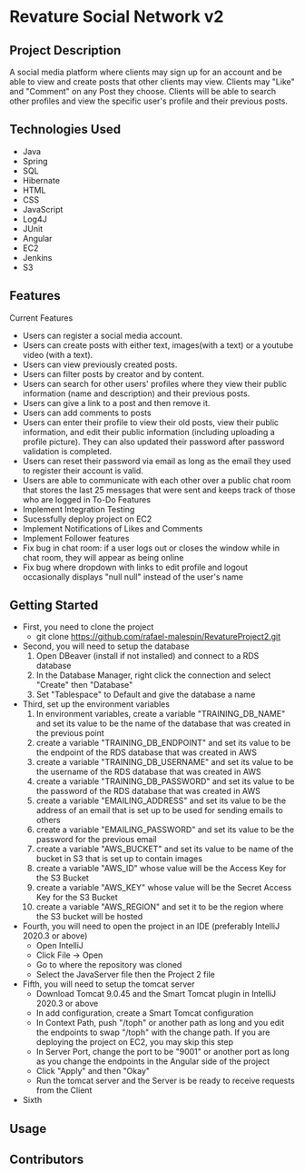 # Revature Social Network v2
## Project Description
A social media platform where clients may sign up for an account and be able to view and create posts that other clients may view. Clients may "Like" and "Comment" on any Post they choose.  Clients will be able to search other profiles and view the specific user's profile and their previous posts.
## Technologies Used
- Java
- Spring
- SQL
- Hibernate
- HTML
- CSS
- JavaScript
- Log4J
- JUnit
- Angular
- EC2
- Jenkins
- S3
## Features
Current Features
- Users can register a social media account.
- Users can create posts with either text, images(with a text) or a youtube video (with a text).
- Users can view previously created posts.
- Users can filter posts by creator and by content.
- Users can search for other users' profiles where they view their public information (name and description) and their previous posts.
- Users can give a link to a post and then remove it.
- Users can add comments to posts
- Users can enter their profile to view their old posts, view their public information, and edit their public information (including uploading a profile picture). They can also updated their password after password validation is completed.
- Users can reset their password via email as long as the email they used to register their account is valid.
- Users are able to communicate with each other over a public chat room that stores the last 25 messages that were sent and keeps track of those who are logged in
To-Do Features
- Implement Integration Testing
- Sucessfully deploy project on EC2
- Implement Notifications of Likes and Comments
- Implement Follower features
- Fix bug in chat room: if a user logs out or closes the window while in chat room, they will appear as being online
- Fix bug where dropdown with links to edit profile and logout occasionally displays "null null" instead of the user's name

## Getting Started
- First, you need to clone the project
  - git clone https://github.com/rafael-malespin/RevatureProject2.git
- Second, you will need to setup the database
  1. Open DBeaver (install if not installed) and connect to a RDS database
  2. In the Database Manager, right click the connection and select "Create" then "Database"
  3. Set "Tablespace" to Default and give the database a name
- Third, set up the environment variables
  1. In environment variables, create a variable "TRAINING_DB_NAME" and set its value to be the name of the database that was created in the previous point
  2. create a variable "TRAINING_DB_ENDPOINT" and set its value to be the endpoint of the RDS database that was created in AWS
  3. create a variable "TRAINING_DB_USERNAME" and set its value to be the username of the RDS database that was created in AWS
  4. create a variable "TRAINING_DB_PASSWORD" and set its value to be the password of the RDS database that was created in AWS
  5. create a variable "EMAILING_ADDRESS" and set its value to be the address of an email that is set up to be used for sending emails to others
  6. create a variable "EMAILING_PASSWORD" and set its value to be the password for the previous email
  7. create a variable "AWS_BUCKET" and set its value to be name of the bucket in S3 that is set up to contain images
  8. create a variable "AWS_ID" whose value will be the Access Key for the S3 Bucket
  9. create a variable "AWS_KEY" whose value will be the Secret Access Key for the S3 Bucket
  10. create a variable "AWS_REGION" and set it to be the region where the S3 bucket will be hosted
- Fourth, you will need to open the project in an IDE (preferably IntelliJ 2020.3 or above)
  - Open IntelliJ
  - Click File -> Open
  - Go to where the repository was cloned
  - Select the JavaServer file then the Project 2 file
- Fifth, you will need to setup the tomcat server
  - Download Tomcat 9.0.45 and the Smart Tomcat plugin in IntelliJ 2020.3 or above
  - In add configuration, create a Smart Tomcat configuration
  - In Context Path, push "/toph" or another path as long and you edit the endpoints to swap "/toph" with the change path.  If you are deploying the project on EC2, you may skip this step
  - In Server Port, change the port to be "9001" or another port as long as you change the endpoints in the Angular side of the project
  - Click "Apply" and then "Okay"
  - Run the tomcat server and the Server is be ready to receive requests from the Client
- Sixth

## Usage

## Contributors
 

